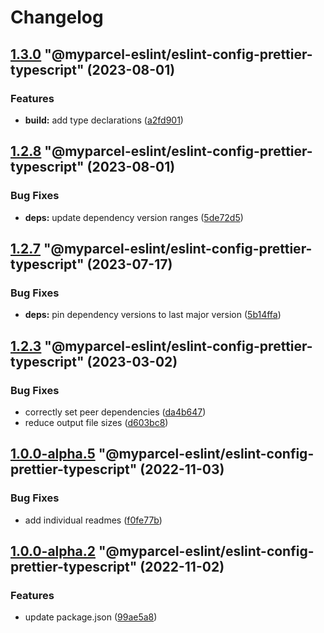 # Changelog

<!-- MONODEPLOY:BELOW -->

## [1.3.0](https://github/myparcelnl/eslint/compare/@myparcel-eslint/eslint-config-prettier-typescript@1.2.8...@myparcel-eslint/eslint-config-prettier-typescript@1.3.0) "@myparcel-eslint/eslint-config-prettier-typescript" (2023-08-01)


### Features

* **build:** add type declarations ([a2fd901](https://github/myparcelnl/eslint/commit/a2fd901740f9ee4a536f7672ebf0f46441512697))




## [1.2.8](https://github/myparcelnl/eslint/compare/@myparcel-eslint/eslint-config-prettier-typescript@1.2.7...@myparcel-eslint/eslint-config-prettier-typescript@1.2.8) "@myparcel-eslint/eslint-config-prettier-typescript" (2023-08-01)


### Bug Fixes

* **deps:** update dependency version ranges ([5de72d5](https://github/myparcelnl/eslint/commit/5de72d5238ff39c4b010926c159bcaeb4b8ccf53))




## [1.2.7](https://github/myparcelnl/eslint/compare/@myparcel-eslint/eslint-config-prettier-typescript@1.2.6...@myparcel-eslint/eslint-config-prettier-typescript@1.2.7) "@myparcel-eslint/eslint-config-prettier-typescript" (2023-07-17)


### Bug Fixes

* **deps:** pin dependency versions to last major version ([5b14ffa](https://github/myparcelnl/eslint/commit/5b14ffa38c220bd614d46bfe61845c40e638255c))




## [1.2.3](https://github/myparcelnl/eslint/compare/@myparcel-eslint/eslint-config-prettier-typescript@1.2.2...@myparcel-eslint/eslint-config-prettier-typescript@1.2.3) "@myparcel-eslint/eslint-config-prettier-typescript" (2023-03-02)


### Bug Fixes

* correctly set peer dependencies ([da4b647](https://github/myparcelnl/eslint/commit/da4b6474c8f3b996ecfb3fe571c46e4c97eb0104))
* reduce output file sizes ([d603bc8](https://github/myparcelnl/eslint/commit/d603bc80a73f0911e6734fcbf2049bf110704821))




## [1.0.0-alpha.5](https://github/myparcelnl/eslint/compare/@myparcel-eslint/eslint-config-prettier-typescript@1.0.0-alpha.4...@myparcel-eslint/eslint-config-prettier-typescript@1.0.0-alpha.5) "@myparcel-eslint/eslint-config-prettier-typescript" (2022-11-03)


### Bug Fixes

* add individual readmes ([f0fe77b](https://github/myparcelnl/eslint/commit/f0fe77bd13668afdc7472d474aa967771945ae99))




## [1.0.0-alpha.2](https://github/myparcelnl/eslint/compare/@myparcel-eslint/eslint-config-prettier-typescript@1.0.0-alpha.1...@myparcel-eslint/eslint-config-prettier-typescript@1.0.0-alpha.2) "@myparcel-eslint/eslint-config-prettier-typescript" (2022-11-02)


### Features

* update package.json ([99ae5a8](https://github/myparcelnl/eslint/commit/99ae5a866389101f92e0b7ea077306d9dabb44e4))


